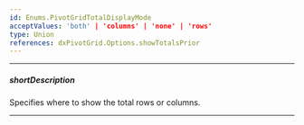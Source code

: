 ```yaml
---
id: Enums.PivotGridTotalDisplayMode
acceptValues: 'both' | 'columns' | 'none' | 'rows'
type: Union
references: dxPivotGrid.Options.showTotalsPrior
---
```

---
##### shortDescription
Specifies where to show the total rows or columns.

---
